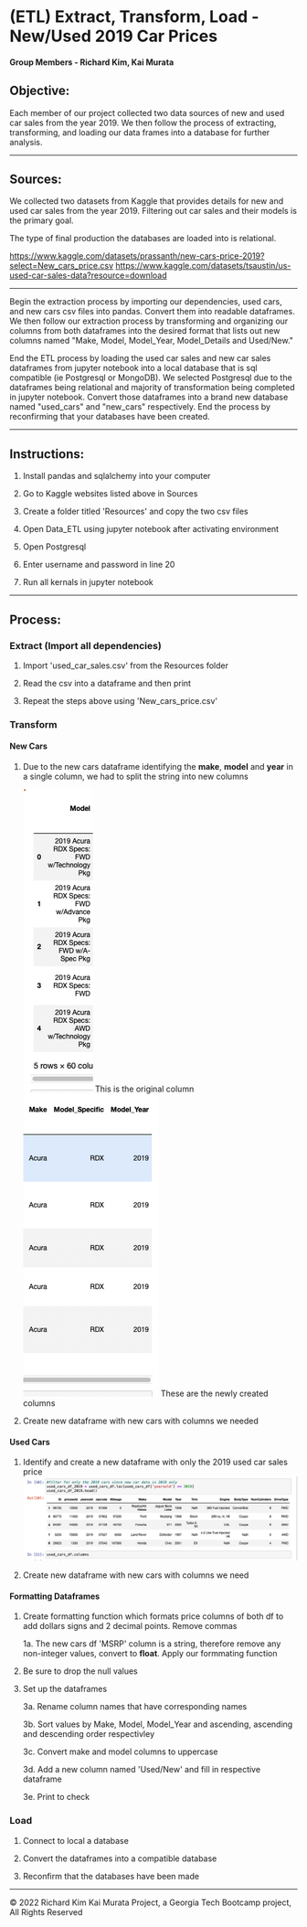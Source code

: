 # (ETL) Extract, Transform, Load - New/Used 2019 Car Prices

#### Group Members - Richard Kim, Kai Murata


## Objective: 
Each member of our project collected two data sources of new and used car sales from the year 2019. We then follow the process of extracting, transforming, and loading our data frames into a database for further analysis.

--------------------------------------------------------------------------------------------------------------
## Sources: 

We collected two datasets from Kaggle that provides details for new and used car sales from the year 2019. Filtering out car sales and their models is the primary goal. 

The type of final production the databases are loaded into is relational.

https://www.kaggle.com/datasets/prassanth/new-cars-price-2019?select=New_cars_price.csv
https://www.kaggle.com/datasets/tsaustin/us-used-car-sales-data?resource=download

--------------------------------------------------------------------------------------------------------------

Begin the extraction process by importing our dependencies, used cars, and new cars csv files into pandas. Convert them into readable dataframes. We then follow our extraction process by transforming and organizing our columns from both dataframes into the desired format that lists out new columns named "Make, Model, Model_Year, Model_Details and Used/New." 

End the ETL process by loading the used car sales and new car sales dataframes from jupyter notebook into a local database that is sql compatible (ie Postgresql or MongoDB). We selected Postgresql due to the dataframes being relational and majority of transformation being completed in jupyter notebook. Convert those dataframes into a brand new database named "used_cars" and "new_cars" respectively. End the process by reconfirming that your databases have been created.

--------------------------------------------------------------------------------------------------------------
## Instructions:

1. Install pandas and sqlalchemy into your computer

2. Go to Kaggle websites listed above in Sources

3. Create a folder titled 'Resources' and copy the two csv files

4. Open Data_ETL using jupyter notebook after activating environment

5. Open Postgresql

6. Enter username and password in line 20

7. Run all kernals in jupyter notebook


--------------------------------------------------------------------------------------------------------------
## Process:

### Extract (Import all dependencies)

1. Import 'used_car_sales.csv' from the Resources folder

2. Read the csv into a dataframe and then print

3. Repeat the steps above using 'New_cars_price.csv'


### Transform

#### New Cars
1. Due to the new cars dataframe identifying the **make**, __model__ and **year** in a single column, we had to split the string into new columns

    ![Original Column](images/1.png) 
    This is the original column            
    ![New Columns](images/2.png) 
    These are the newly created columns
     
2. Create new dataframe with new cars with columns we needed 

#### Used Cars
1. Identify and create a new dataframe with only the 2019 used car sales price
                ![Filter by 2019](images/3.png)

2. Create new dataframe with new cars with columns we need

#### Formatting Dataframes
1. Create formatting function which formats price columns of both df to add dollars signs and 2 decimal points. Remove commas

    1a. The new cars df 'MSRP' column is a string, therefore remove any non-integer values, convert to **float**. Apply our formmating function

2. Be sure to drop the null values

3. Set up the dataframes 

    3a. Rename column names that have corresponding names

    3b. Sort values by Make, Model, Model_Year and ascending, ascending and descending order respectivley  

    3c. Convert make and model columns to uppercase 
        
    3d. Add a new column named 'Used/New' and fill in respective dataframe

    3e. Print to check



### Load

1. Connect to local a database

2. Convert the dataframes into a compatible database

3. Reconfirm that the databases have been made

-------------------------------------------------------------------------------------------------------------------------------

© 2022 Richard Kim Kai Murata Project, a Georgia Tech Bootcamp project, All Rights Reserved
